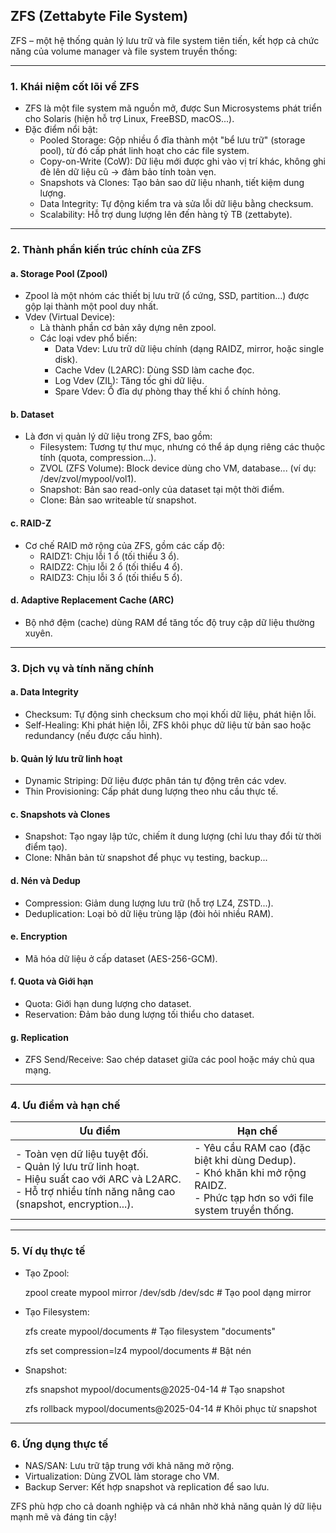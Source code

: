 ## ZFS (Zettabyte File System)

ZFS – một hệ thống quản lý lưu trữ và file system tiên tiến, kết hợp cả chức năng của volume manager và file system truyền thống:

---

### 1. Khái niệm cốt lõi về ZFS
- ZFS là một file system mã nguồn mở, được Sun Microsystems phát triển cho Solaris (hiện hỗ trợ Linux, FreeBSD, macOS...).
- Đặc điểm nổi bật:
  - Pooled Storage: Gộp nhiều ổ đĩa thành một "bể lưu trữ" (storage pool), từ đó cấp phát linh hoạt cho các file system.
  - Copy-on-Write (CoW): Dữ liệu mới được ghi vào vị trí khác, không ghi đè lên dữ liệu cũ → đảm bảo tính toàn vẹn.
  - Snapshots và Clones: Tạo bản sao dữ liệu nhanh, tiết kiệm dung lượng.
  - Data Integrity: Tự động kiểm tra và sửa lỗi dữ liệu bằng checksum.
  - Scalability: Hỗ trợ dung lượng lên đến hàng tỷ TB (zettabyte).

---

### 2. Thành phần kiến trúc chính của ZFS

#### a. Storage Pool (Zpool)
- Zpool là một nhóm các thiết bị lưu trữ (ổ cứng, SSD, partition...) được gộp lại thành một pool duy nhất.
- Vdev (Virtual Device):  
  - Là thành phần cơ bản xây dựng nên zpool.  
  - Các loại vdev phổ biến:  
    - Data Vdev: Lưu trữ dữ liệu chính (dạng RAIDZ, mirror, hoặc single disk).  
    - Cache Vdev (L2ARC): Dùng SSD làm cache đọc.  
    - Log Vdev (ZIL): Tăng tốc ghi dữ liệu.  
    - Spare Vdev: Ổ đĩa dự phòng thay thế khi ổ chính hỏng.  

#### b. Dataset
- Là đơn vị quản lý dữ liệu trong ZFS, bao gồm:
  - Filesystem: Tương tự thư mục, nhưng có thể áp dụng riêng các thuộc tính (quota, compression...).
  - ZVOL (ZFS Volume): Block device dùng cho VM, database... (ví dụ: /dev/zvol/mypool/vol1).
  - Snapshot: Bản sao read-only của dataset tại một thời điểm.
  - Clone: Bản sao writeable từ snapshot.

#### c. RAID-Z
- Cơ chế RAID mở rộng của ZFS, gồm các cấp độ:
  - RAIDZ1: Chịu lỗi 1 ổ (tối thiểu 3 ổ).
  - RAIDZ2: Chịu lỗi 2 ổ (tối thiểu 4 ổ).
  - RAIDZ3: Chịu lỗi 3 ổ (tối thiểu 5 ổ).

#### d. Adaptive Replacement Cache (ARC)
- Bộ nhớ đệm (cache) dùng RAM để tăng tốc độ truy cập dữ liệu thường xuyên.

---

### 3. Dịch vụ và tính năng chính
#### a. Data Integrity
- Checksum: Tự động sinh checksum cho mọi khối dữ liệu, phát hiện lỗi.
- Self-Healing: Khi phát hiện lỗi, ZFS khôi phục dữ liệu từ bản sao hoặc redundancy (nếu được cấu hình).

#### b. Quản lý lưu trữ linh hoạt
- Dynamic Striping: Dữ liệu được phân tán tự động trên các vdev.
- Thin Provisioning: Cấp phát dung lượng theo nhu cầu thực tế.

#### c. Snapshots và Clones
- Snapshot: Tạo ngay lập tức, chiếm ít dung lượng (chỉ lưu thay đổi từ thời điểm tạo).
- Clone: Nhân bản từ snapshot để phục vụ testing, backup...

#### d. Nén và Dedup
- Compression: Giảm dung lượng lưu trữ (hỗ trợ LZ4, ZSTD...).
- Deduplication: Loại bỏ dữ liệu trùng lặp (đòi hỏi nhiều RAM).

#### e. Encryption
- Mã hóa dữ liệu ở cấp dataset (AES-256-GCM).

#### f. Quota và Giới hạn
- Quota: Giới hạn dung lượng cho dataset.
- Reservation: Đảm bảo dung lượng tối thiểu cho dataset.

#### g. Replication
- ZFS Send/Receive: Sao chép dataset giữa các pool hoặc máy chủ qua mạng.

---

### 4. Ưu điểm và hạn chế
| Ưu điểm | Hạn chế |
|-------------|-------------|
| - Toàn vẹn dữ liệu tuyệt đối.<br>- Quản lý lưu trữ linh hoạt.<br>- Hiệu suất cao với ARC và L2ARC.<br>- Hỗ trợ nhiều tính năng nâng cao (snapshot, encryption...). | - Yêu cầu RAM cao (đặc biệt khi dùng Dedup).<br>- Khó khăn khi mở rộng RAIDZ.<br>- Phức tạp hơn so với file system truyền thống. |

---

### 5. Ví dụ thực tế
- Tạo Zpool:  
 
  zpool create mypool mirror /dev/sdb /dev/sdc  # Tạo pool dạng mirror
  
- Tạo Filesystem:  
 
  zfs create mypool/documents  # Tạo filesystem "documents"

  zfs set compression=lz4 mypool/documents  # Bật nén
  
- Snapshot:  
 
  zfs snapshot mypool/documents@2025-04-14  # Tạo snapshot

  zfs rollback mypool/documents@2025-04-14  # Khôi phục từ snapshot
  
---

### 6. Ứng dụng thực tế
- NAS/SAN: Lưu trữ tập trung với khả năng mở rộng.
- Virtualization: Dùng ZVOL làm storage cho VM.
- Backup Server: Kết hợp snapshot và replication để sao lưu.

ZFS phù hợp cho cả doanh nghiệp và cá nhân nhờ khả năng quản lý dữ liệu mạnh mẽ và đáng tin cậy!
